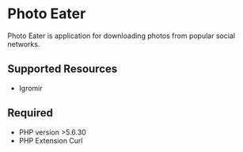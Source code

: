 # Photo Eater
Photo Eater is application for downloading photos from popular social networks.
## Supported Resources
+ Igromir
## Required
+ PHP version >5.6.30
+ PHP Extension Curl
